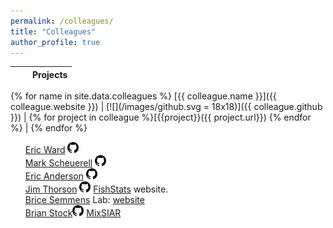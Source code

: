 ```yaml
---
permalink: /colleagues/
title: "Colleagues"
author_profile: true
---
```


|               |               | Projects  |
| ------------- |:-------------:| ---------:|
{% for name in site.data.colleagues %}
[{{ colleague.name }}]({{ colleague.website }}) | [![](/images/github.svg = 18x18)]({{ colleague.github }}) | {% for project in colleague %}[{{project}}({{ project.url}}) {% endfor %} |
{% endfor %}

<style>
ul {
  list-style-type: none;
}
</style>


* [Eric Ward](https://eric-ward.github.io/) <a href="https://github.com/eric-ward"><img src="/images/github.svg" height="18" width="18"></a>
* [Mark Scheuerell](https://faculty.washington.edu/scheuerl/) <a href="https://github.com/mdscheuerell"><img src="/images/github.svg" height="18" width="18"></a>
* [Eric Anderson](http://eriqande.netlify.com/) <a href="https://github.com/eriqande"><img src="/images/github.svg" height="18" width="18"></a>
* [Jim Thorson](https://sites.google.com/site/thorsonresearch/) <a href="https://github.com/James-Thorson"><img src="/images/github.svg" height="18" width="18"></a> <a href="https://james-thorson.github.io//">FishStats</a> website.
* [Brice Semmens](http://scrippsscholars.ucsd.edu/bsemmens/biocv) Lab: [website](http://www.semmenslab.org/)
* [Brian Stock](https://brianstock.github.io)<a href="https://github.com/brianstock"><img src="/images/github.svg" height="18" width="18"></a> [MixSIAR](https://brianstock.github.io/mixsiar/)